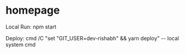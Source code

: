 # homepage

Local Run: npm start

Deploy: cmd /C "set "GIT_USER=dev-rishabh" && yarn deploy" -- local system cmd
